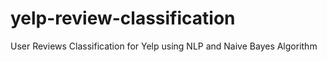 # yelp-review-classification
User Reviews Classification for Yelp using NLP and Naive Bayes Algorithm
